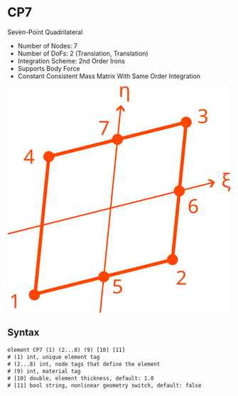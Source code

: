 # CP7

Seven-Point Quadrilateral

* Number of Nodes: 7
* Number of DoFs: 2 (Translation, Translation)
* Integration Scheme: 2nd Order Irons
* Supports Body Force
* Constant Consistent Mass Matrix With Same Order Integration

![encoding](../../PIC/Q7.svg)

## Syntax

```
element CP7 (1) (2...8) (9) [10] [11]
# (1) int, unique element tag
# (2...8) int, node tags that define the element
# (9) int, material tag
# [10] double, element thickness, default: 1.0
# [11] bool string, nonlinear geometry switch, default: false
```
